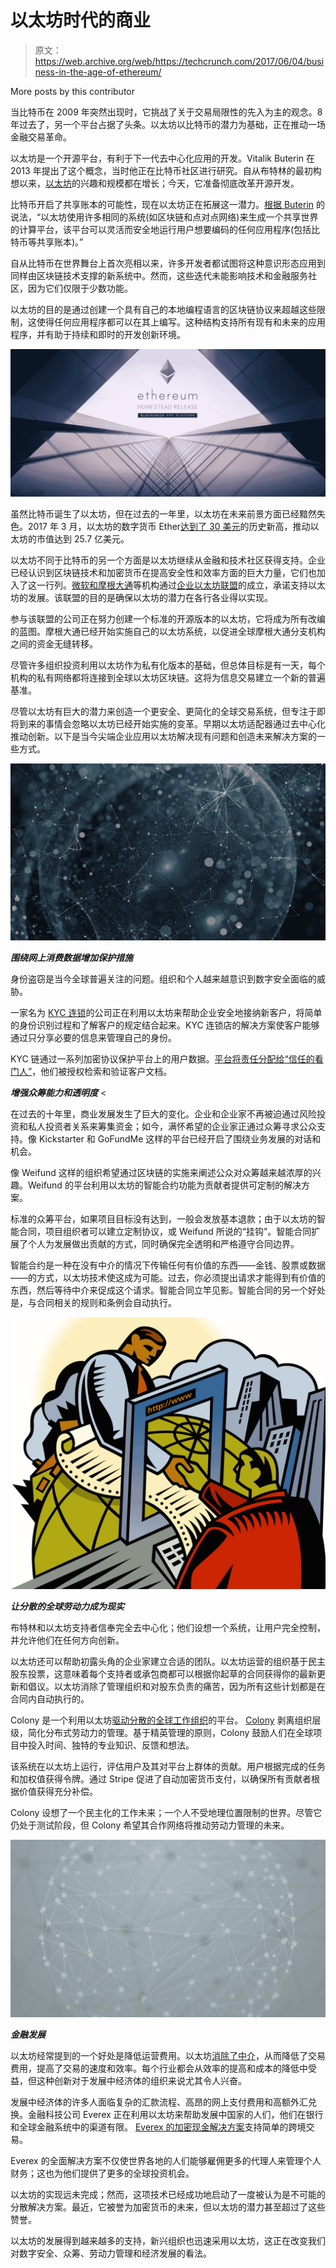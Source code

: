 # 以太坊时代的商业

> 原文：<https://web.archive.org/web/https://techcrunch.com/2017/06/04/business-in-the-age-of-ethereum/>

More posts by this contributor

当比特币在 2009 年突然出现时，它挑战了关于交易局限性的先入为主的观念。8 年过去了，另一个平台占据了头条。以太坊以比特币的潜力为基础，正在推动一场金融交易革命。

以太坊是一个开源平台，有利于下一代去中心化应用的开发。Vitalik Buterin 在 2013 年提出了这个概念，当时他正在比特币社区进行研究。自从布特林的最初构想以来，[以太坊](https://web.archive.org/web/20221025222553/https://www.ethereum.org/)的兴趣和规模都在增长；今天，它准备彻底改革开源开发。

比特币开启了共享账本的可能性，现在以太坊正在拓展这一潜力。[根据 Buterin](https://web.archive.org/web/20221025222553/https://coincenter.org/entry/what-is-ethereum) 的说法，“以太坊使用许多相同的系统(如区块链和点对点网络)来生成一个共享世界的计算平台，该平台可以灵活而安全地运行用户想要编码的任何应用程序(包括比特币等共享账本)。”

自从比特币在世界舞台上首次亮相以来，许多开发者都试图将这种意识形态应用到同样由区块链技术支撑的新系统中。然而，这些迭代未能影响技术和金融服务社区，因为它们仅限于少数功能。

以太坊的目的是通过创建一个具有自己的本地编程语言的区块链协议来超越这些限制，这使得任何应用程序都可以在其上编写。这种结构支持所有现有和未来的应用程序，并有助于持续和即时的开发创新环境。

![](img/1fe6b530d48c14024c9cff99fb634934.png)

虽然比特币诞生了以太坊，但在过去的一年里，以太坊在未来前景方面已经黯然失色。2017 年 3 月，以太坊的数字货币 Ether[达到了 30 美元](https://web.archive.org/web/20221025222553/http://www.cnbc.com/2017/03/14/ether-ethereum-cryptocurrency-hits-all-time-high-and-2-billion-market-cap-bitcoin.html)的历史新高，推动以太坊的市值达到 25.7 亿美元。

以太坊不同于比特币的另一个方面是以太坊继续从金融和技术社区获得支持。企业已经认识到区块链技术和加密货币在提高安全性和效率方面的巨大力量，它们也加入了这一行列。[微软和摩根大通](https://web.archive.org/web/20221025222553/http://www.influencive.com/1-reason-entrepreneurs-ethereum-eth-bitcoins-competitor/)等机构通过[企业以太坊联盟](https://web.archive.org/web/20221025222553/https://www.nytimes.com/2017/02/27/business/dealbook/ethereum-alliance-business-banking-security.html)的成立，承诺支持以太坊的发展。该联盟的目的是确保以太坊的潜力在各行各业得以实现。

参与该联盟的公司正在努力创建一个标准的开源版本的以太坊，它将成为所有改编的蓝图。摩根大通已经开始实施自己的以太坊系统，以促进全球摩根大通分支机构之间的资金无缝转移。

尽管许多组织投资利用以太坊作为私有化版本的基础，但总体目标是有一天，每个机构的私有网络都将连接到全球以太坊区块链。这将为信息交易建立一个新的普遍基准。

尽管以太坊有巨大的潜力来创造一个更安全、更简化的全球交易系统，但专注于即将到来的事情会忽略以太坊已经开始实施的变革。早期以太坊适配器通过去中心化推动创新。以下是当今尖端企业应用以太坊解决现有问题和创造未来解决方案的一些方式。

![](img/73ae76573090febf3682a7ffa1eb3ad9.png)

***围绕网上消费数据增加保护措施***

身份盗窃是当今全球普遍关注的问题。组织和个人越来越意识到数字安全面临的威胁。

一家名为 [KYC 连锁](https://web.archive.org/web/20221025222553/http://kyc-chain.com/)的公司正在利用以太坊来帮助企业安全地接纳新客户，将简单的身份识别过程和了解客户的规定结合起来。KYC 连锁店的解决方案使客户能够通过只分享必要的信息来管理自己的身份。

KYC 链通过一系列加密协议保护平台上的用户数据。[平台将责任分配给“信任的看门人”](https://web.archive.org/web/20221025222553/http://www.coindesk.com/7-cool-decentralized-apps-built-ethereum/)，他们被授权检索和验证客户文档。

***增强众筹能力和透明度*** <

在过去的十年里，商业发展发生了巨大的变化。企业和企业家不再被迫通过风险投资和私人投资者关系来筹集资金；如今，满怀希望的企业家正通过众筹寻求公众支持。像 Kickstarter 和 GoFundMe 这样的平台已经开启了围绕业务发展的对话和机会。

像 Weifund 这样的组织希望通过区块链的实施来阐述公众对众筹越来越浓厚的兴趣。Weifund 的平台利用以太坊的智能合约功能为贡献者提供可定制的解决方案。

标准的众筹平台，如果项目目标没有达到，一般会发放基本退款；由于以太坊的智能合同，项目组织者可以建立定制协议，或 Weifund 所说的“挂钩”。智能合同扩展了个人为发展做出贡献的方式，同时确保完全透明和严格遵守合同边界。

智能合约是一种在没有中介的情况下传输任何有价值的东西——金钱、股票或数据——的方式，以太坊技术使这成为可能。过去，你必须提出请求才能得到有价值的东西，然后等待中介来促成这个请求。智能合同立竿见影。智能合同的另一个好处是，与合同相关的规则和条例会自动执行。

![Two men finalising a deal online](img/05fd330dfddabfae17413634432d02a9.png)

***让分散的全球劳动力成为现实***

布特林和以太坊支持者信奉完全去中心化；他们设想一个系统，让用户完全控制，并允许他们在任何方向创新。

以太坊还可以帮助初露头角的企业家建立合适的团队。以太坊运营的组织基于民主股东投票，这意味着每个支持者或承包商都可以根据你起草的合同获得你的最新更新和倡议。以太坊消除了管理组织和对股东负责的痛苦，因为所有这些计划都是在合同内自动执行的。

Colony 是一个利用以太坊[驱动分散的全球工作组织](https://web.archive.org/web/20221025222553/https://blog.coinfund.io/five-more-bitcoin-and-ethereum-based-projects-to-watch-in-2016-3820e94852be)的平台。 [Colony](https://web.archive.org/web/20221025222553/https://colony.io/) 剥离组织层级，简化分布式劳动力的管理。基于精英管理的原则，Colony 鼓励人们在全球项目中投入时间、独特的专业知识、反馈和想法。

该系统在以太坊上运行，评估用户及其对平台上群体的贡献。用户根据完成的任务和加权值获得令牌。通过 Stripe 促进了自动加密货币支付，以确保所有贡献者根据价值获得充分补偿。

Colony 设想了一个民主化的工作未来；一个人不受地理位置限制的世界。尽管它仍处于测试阶段，但 Colony 希望其合作网络将推动劳动力管理的未来。

![](img/4e958e2b2e61b9bb6f5c988574013095.png)

***金融发展***

以太坊经常提到的一个好处是降低运营费用。以太坊[消除了中介](https://web.archive.org/web/20221025222553/https://www.inverse.com/article/13436-meet-ethereum-the-world-computer-that-may-power-the-future)，从而降低了交易费用，提高了交易的速度和效率。每个行业都会从效率的提高和成本的降低中受益，但这种创新对于发展中经济体的组织来说尤其令人兴奋。

发展中经济体的许多人面临复杂的汇款流程、高昂的网上支付费用和高额外汇兑换。金融科技公司 Everex 正在利用以太坊来帮助发展中国家的人们，他们在银行和全球金融系统中的渠道有限。 [Everex 的加密现金解决方案](https://web.archive.org/web/20221025222553/https://medium.com/everex/everex-and-ethereum-bring-financial-inclusion-to-all-ec75904447ce)支持简单的跨境交易。

Everex 的全面解决方案不仅使世界各地的人们能够雇佣更多的代理人来管理个人财务；这也为他们提供了更多的全球投资机会。

以太坊的实现远未完成；然而，这项技术已经成功地启动了一度被认为是不可能的分散解决方案。最近，它被誉为加密货币的未来，但以太坊的潜力甚至超过了这些赞誉。

以太坊的发展得到越来越多的支持，新兴组织也迅速采用以太坊，这正在改变我们对数字安全、众筹、劳动力管理和经济发展的看法。